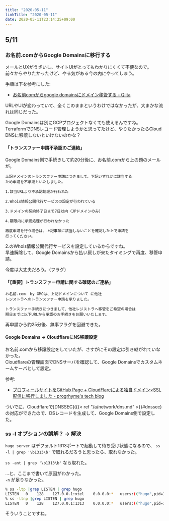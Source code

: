 ```yaml
---
title: "2020-05-11"
linkTitle: "2020-05-11"
date: 2020-05-11T23:14:25+09:00
---
```


## 5/11
### お名前.comからGoogle Domainsに移行する

メールとUXがうざいし、サイトUIがとってもわかりにくくて不便なので。  
前々からやりたかったけど、やる気がある今の内にやってしまう。

手順は下を参考にした:

- [お名前comからgoogle domainsにドメイン移管する - Qiita](https://qiita.com/fnifni/items/0daca17e0750659f2866)

URLやUIが変わっていて、全くこのままというわけではなかったが、大まかな流れは同じだった。

Google Domainsは別にGCPプロジェクトなくても使えるんですね。  
TerraformでDNSレコード管理しようかと思ってたけど、やりたかったらCloud DNSに移譲しないといけないのかな？

#### 「トランスファー申請不承認のご連絡」

Google Domains側で手続きして約20分後に、お名前.comから上の題のメールが。

```
上記ドメインのトランスファー申請につきまして、下記いずれかに該当する
ため申請を不承認といたしました。

1.該当URLより不承認処理が行われた

2.Whois情報公開代行サービスの設定が行われている

3.ドメインの契約終了日まで7日以内（JPドメインのみ）

4.期限内に承認処理が行われなかった

再度申請を行う場合は、上記事項に該当しないことを確認した上で申請を
行ってください。
```

2.のWhois情報公開代行サービスを設定しているからですね。  
早速解除して、Google Domainsから払い戻しが来たタイミングで再度、移管申請。

今度は大丈夫だろう。（フラグ）

#### 「【重要】トランスファー申請に関する確認のご連絡」

```
お名前.com  by GMOは、上記ドメインについて に他社
レジストラへのトランスファー申請を承りました。

トランスファー手続きにつきまして、他社レジストラへ移管をご希望の場合は
期日までに以下URLから承認のお手続きをお願いいたします。
```

再申請から約25分後、無事フラグを回避できた。

#### Google Domains -> CloudflareにNS移譲設定

お名前.comから移譲設定をしていたが、さすがにその設定は引き継がれていなかった。  
Cloudflareの管理画面でDNSサーバを確認して、Google Domainsでカスタムネームサーバとして設定。

参考:

- [プロフィールサイトをGitHub Page + CloudFlareによる独自ドメイン×SSL配信に移行しました - progrhyme's tech blog](https://tech-progrhyme.hatenablog.com/entry/2018/09/02/my-new-landing-page)

ついでに、Cloudflareで[DNSSEC]({{< ref "/a/network/dns.md" >}}#dnssec)の対応ができたので、DSレコードを生成して、Google Domains側で設定した。

### ss -l オプションの誤解？ -> 解決

`hugo server` はデフォルト1313ポートで起動して待ち受け状態になるので、 `ss -l | grep '\b1313\b'` で取れるだろうと思ったら、取れなかった。

`ss -ant | grep '\b1313\b'` なら取れた。

…と、ここまで書いて原因がわかった。  
`-n` が足りなかった。

```sh
% ss -ltp |grep LISTEN | grep hugo
LISTEN   0    128    127.0.0.1:xtel    0.0.0.0:*   users:(("hugo",pid=1532,fd=11))
% ss -ltnp |grep LISTEN | grep hugo
LISTEN   0    128    127.0.0.1:1313    0.0.0.0:*   users:(("hugo",pid=1532,fd=11))
```

そういうことですね。

